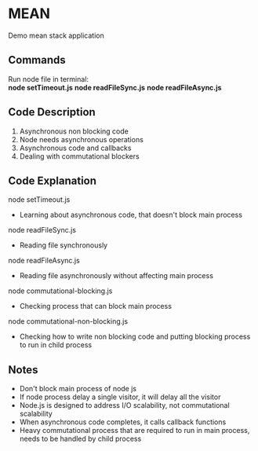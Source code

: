 # MEAN
Demo mean stack application

## Commands
Run node file in terminal:  
__node setTimeout.js__
__node readFileSync.js__
__node readFileAsync.js__

## Code Description
1. Asynchronous non blocking code
2. Node needs asynchronous operations
3. Asynchronous code and callbacks
4. Dealing with commutational blockers

## Code Explanation
node setTimeout.js
- Learning about asynchronous code, that doesn't block main process  

node readFileSync.js
- Reading file synchronously

node readFileAsync.js
- Reading file asynchronously without affecting main process

node commutational-blocking.js
- Checking process that can block main process

node commutational-non-blocking.js
- Checking how to write non blocking code and putting blocking process to run in child process

## Notes
* Don't block main process of node js
* If node process delay a single visitor, it will delay all the visitor
* Node.js is designed to address I/O scalability, not commutational scalability
* When asynchronous code completes, it calls callback functions
* Heavy commutational process that are required to run in main process, needs to be handled by child process

